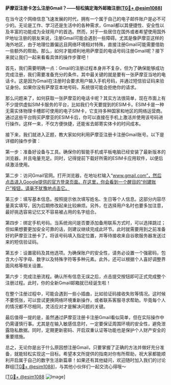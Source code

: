 **萨摩亚注册卡怎么注册Gmail？——轻松搞定海外邮箱注册[[TG💪+ @esim1088](https://t.me/s/esim1088)]**

在当今这个网络信息飞速发展的时代，拥有一个属于自己的电子邮件账户是必不可少的。无论是工作、学习还是生活中的各种需求，Gmail都以其便捷性、安全性以及丰富的功能成为全球用户的首选。然而，对于一些居住在国外或者希望使用国外IP地址注册的朋友来说，注册Gmail可能会遇到一些障碍。尤其是像萨摩亚这样的海外地区，由于地理位置偏远且网络环境相对特殊，直接注册Gmail可能需要借助一些额外的帮助。那么，如何才能顺利地用萨摩亚的电话号码注册Gmail呢？接下来就让我们一起来看看具体的操作步骤吧！

首先，我们需要明确一点：Gmail的注册过程本身并不复杂，但为了确保能够成功完成注册，我们需要准备充分的条件。其中最关键的就是要有一张萨摩亚当地的电话卡。这是因为Gmail在注册时会要求用户输入手机号码，并通过短信验证码来验证身份。如果你没有萨摩亚本地号码，系统很可能会拒绝你的请求。

那么问题来了，如何获取一张萨摩亚的电话卡呢？其实方法很简单，现在市面上有不少提供虚拟SIM卡服务的平台，比如我们今天要提到的ESIM卡。ESIM卡是一种无需实体物理卡槽即可使用的电子SIM卡，它支持多种国家和地区的网络运营商。通过这些平台购买萨摩亚的ESIM卡后，你可以直接在手机上激活并使用该号码进行操作。这样一来，不仅方便快捷，还能省去邮寄实体卡的时间成本。

接下来，我们就进入正题，教大家如何利用萨摩亚注册卡注册Gmail账号。以下是详细的操作步骤：

第一步：准备好设备与工具。确保你的智能手机或平板电脑已经安装了最新版本的浏览器，并且电量充足。同时，记得提前下载好所需的ESIM卡应用软件，以便后续激活使用。

第二步：访问Gmail官网。打开浏览器，在地址栏输入“www.gmail.com”，然后点击进入Google提供的官方登录页面。在这里，你会看到一个醒目的“创建账户”按钮，请毫不犹豫地点击它。

第三步：填写基本信息。按照提示依次填写姓名、生日等个人信息。这部分内容尽量真实填写，因为后期修改起来比较麻烦。另外，在选择用户名时也要多加注意，最好挑选容易记忆又不容易被占用的名字组合。

第四步：绑定手机号码。当系统询问是否要添加备用联系方式时，可以选择跳过；但如果想要更加安全可靠的话，则建议继续完成此环节。此时就需要用到之前准备好的萨摩亚注册卡了。将该号码填入指定位置，并等待接收来自谷歌服务器发送过来的短信验证码。

第五步：设置密码及其他选项。为确保账户的安全性，请务必设置一个强密码，包含大小写字母、数字以及特殊字符等多种元素。此外，还可以根据个人喜好调整界面风格等相关设置。

第六步：完成注册流程。确认所有信息无误之后，点击提交按钮即可正式完成整个注册过程。此时，你的全新Gmail邮箱就已经诞生啦！

在整个注册过程中，可能会遇到一些小插曲，比如验证码接收失败等情况。这时候不要慌张，可以尝试更换网络环境重新操作，或者联系客服寻求帮助。毕竟每个人的情况都不尽相同，灵活应对才是解决问题的关键。

最后值得一提的是，虽然通过萨摩亚注册卡注册Gmail看似简单，但在实际操作中仍需谨慎行事。尤其是在输入敏感信息时，一定要保证周围环境的安全性，避免泄露隐私数据。同时，定期更新密码、开启双重认证等功能也是保护个人财产安全的重要措施。

总之，无论你是出于什么原因想注册Gmail，只要掌握了正确的方法并做好充分准备，就能轻松实现这一目标。希望本文所提供的指南对你有所帮助，祝大家都能顺利开启属于自己的数字生活新篇章！如果还有其他疑问，欢迎随时加入我们的讨论群组[[TG💪+ @esim1088](https://t.me/s/esim1088)]，与其他小伙伴们一起交流心得哦～

[[TG💪+ @esim1088](https://t.me/s/esim1088) ![Image](https://i.postimg.cc/4NQfJmqS/Snipaste-2025-05-13-00-14-12.png)]